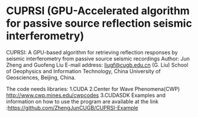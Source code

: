 # CUPRSI (GPU-Accelerated algorithm for passive source reflection seismic interferometry)
CUPRSI: A GPU-based algorithm for retrieving reflection responses by seismic interferometry from passive source seismic recordings
Author: Jun Zheng and Guofeng Liu
E-mail address: liugf@cugb.edu.cn (G. Liu)
School of Geophysics and Information Technology, China University of Geosciences, Beijing, China.

The code needs libraries:
1.CUDA 
2.Center for Wave Phenomena(CWP) http://www.cwp.mines.edu/cwpcodes
3.CUDASDK
Examples and information on how to use the program are available at the link :https://github.com/ZhengJunCUGB/CUPRSI-Example
